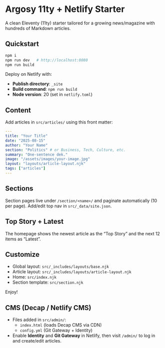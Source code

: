 # Argosy 11ty + Netlify Starter

A clean Eleventy (11ty) starter tailored for a growing news/magazine with hundreds of Markdown articles.

## Quickstart

```bash
npm i
npm run dev   # http://localhost:8080
npm run build
```

Deploy on Netlify with:

- **Publish directory**: `_site`
- **Build command**: `npm run build`
- **Node version**: 20 (set in `netlify.toml`)

## Content

Add articles in `src/articles/` using this front matter:

```yaml
---
title: "Your Title"
date: "2025-08-15"
author: "Your Name"
section: "Politics" # or Business, Tech, Culture, etc.
summary: "One-sentence dek."
image: "/assets/images/your-image.jpg"
layout: "layouts/article-layout.njk"
tags: ["articles"]
---
```

## Sections

Section pages live under `/section/<name>/` and paginate automatically (10 per page).
Add/edit top nav in `src/_data/site.json`.

## Top Story + Latest

The homepage shows the newest article as the “Top Story” and the next 12 items as “Latest”.

## Customize

- Global layout: `src/_includes/layouts/base.njk`
- Article layout: `src/_includes/layouts/article-layout.njk`
- Home: `src/index.njk`
- Section template: `src/section.njk`

Enjoy!

## CMS (Decap / Netlify CMS)
- Files added in `src/admin/`:
  - `index.html` (loads Decap CMS via CDN)
  - `config.yml` (Git Gateway + Identity)
- Enable **Identity** and **Git Gateway** in Netlify, then visit `/admin/` to log in and create/edit articles.

